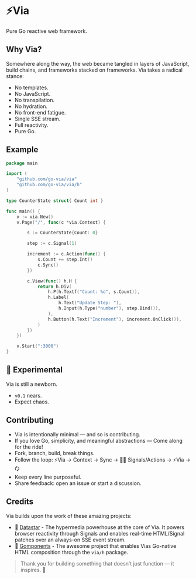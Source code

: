 # ⚡Via
Pure Go reactive web framework.


## Why Via?
Somewhere along the way, the web became tangled in layers of JavaScript, build chains, and frameworks stacked on frameworks.
Via takes a radical stance:

- No templates.
- No JavaScript.
- No transpilation.
- No hydration.
- No front-end fatigue.
- Single SSE stream.
- Full reactivity.
- Pure Go.


## Example
```go
package main

import (
	"github.com/go-via/via"
	"github.com/go-via/via/h"
)

type CounterState struct{ Count int }

func main() {
	v := via.New()
	v.Page("/", func(c *via.Context) {

		s := CounterState{Count: 0}

		step := c.Signal(1)

		increment := c.Action(func() {
			s.Count += step.Int()
			c.Sync()
		})

		c.View(func() h.H {
			return h.Div(
				h.P(h.Textf("Count: %d", s.Count)),
				h.Label(
					h.Text("Update Step: "),
					h.Input(h.Type("number"), step.Bind()),
				),
				h.Button(h.Text("Increment"), increment.OnClick()),
			)
		})
	})

	v.Start(":3000")
}
```


## 🚧 Experimental
Via is still a newborn.
- `v0.1` nears. 
- Expect chaos.

## Contributing
- Via is intentionally minimal — and so is contributing.
- If you love Go, simplicity, and meaningful abstractions — Come along for the ride!
- Fork, branch, build, break things.
- Follow the loop: ⚡Via → Context → Sync → 🧑‍💻 Signals/Actions → ⚡Via → 🗘
- Keep every line purposeful.
- Share feedback: open an issue or start a discussion.


## Credits

Via builds upon the work of these amazing projects:

- 🚀 [Datastar](https://data-star.dev) - The hypermedia powerhouse at the core of Via. It powers browser reactivity through Signals and enables real-time HTML/Signal patches over an always-on SSE event stream.
- 🧩 [Gomponents](https://maragu.dev/gomponents) - The awesome project that enables Vias Go-native HTML composition through the `via/h` package.

> Thank you for building something that doesn’t just function — it inspires. 🫶
